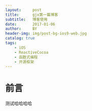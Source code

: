 ```yaml
---
layout:     post
title:      gjx第一篇博客
subtitle:   博客使用
date:       2017-01-06
author:     BY
header-img: img/post-bg-ios9-web.jpg
catalog: true
tags:
    - iOS
    - ReactiveCocoa
    - 函数式编程
    - 开源框架
---
```

# 前言

测试哈哈哈哈